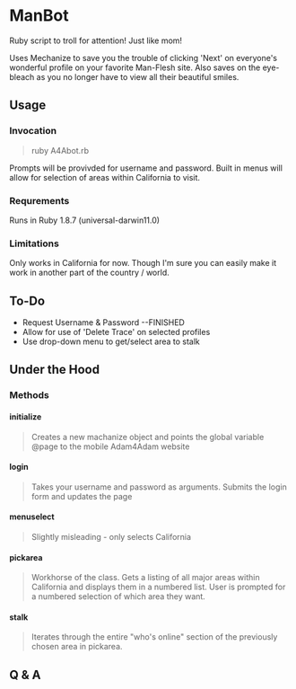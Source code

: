 ManBot
===========

Ruby script to troll for attention! Just like mom!

Uses Mechanize to save you the trouble of clicking 'Next' on everyone's
wonderful profile on your favorite Man-Flesh site. Also saves on the eye-bleach
as you no longer have to view all their beautiful smiles.

Usage
-----------

### Invocation

> ruby A4Abot.rb

Prompts will be provivded for username and password. Built in menus will allow
for selection of areas within California to visit.

### Requrements
Runs in Ruby 1.8.7 (universal-darwin11.0)

### Limitations
Only works in California for now. Though I'm sure you can easily make it work
in another part of the country / world.

To-Do
---------------

+ Request Username & Password --FINISHED
+ Allow for use of 'Delete Trace' on selected profiles
+ Use drop-down menu to get/select area to stalk

Under the Hood
-----------------

### Methods

#### initialize
> Creates a new machanize object and points the global variable @page to the
> mobile Adam4Adam website

#### login
> Takes your username and password as arguments. Submits the login form and
> updates the page

#### menuselect
> Slightly misleading - only selects California

#### pickarea
> Workhorse of the class. Gets a listing of all major areas within California
> and displays them in a numbered list. User is prompted for a numbered selection
> of which area they want.

#### stalk
> Iterates through the entire "who's online" section of the previously chosen
> area in pickarea.

Q & A
-----------

